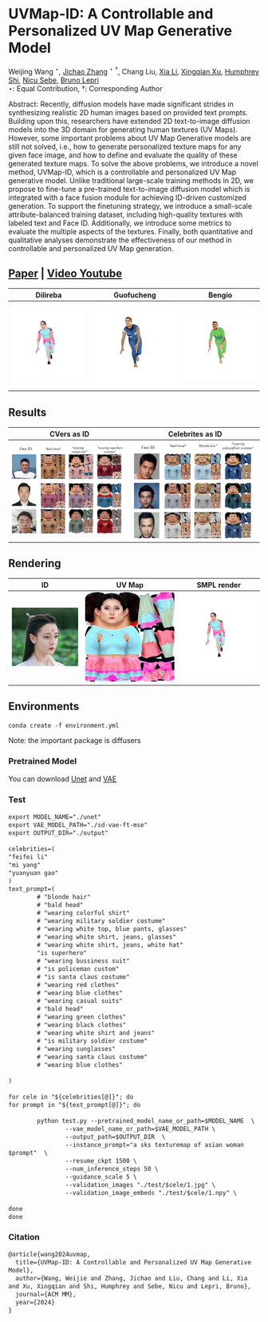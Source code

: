 # UVMap-ID: A Controllable and Personalized UV Map Generative Model

Weijing Wang $^\star$, [Jichao Zhang](https://scholar.google.com/citations?user=SPEECTIAAAAJ&hl=en) $^\star$ $^\dagger$, 
Chang Liu, [Xia Li](https://xialipku.github.io/), [Xingqian Xu](https://scholar.google.com/citations?user=s1X82zMAAAAJ&hl=en&oi=ao), 
[Humphrey Shi](https://www.humphreyshi.com/), [Nicu Sebe](http://disi.unitn.it/~sebe/), [Bruno Lepri](https://scholar.google.com/citations?user=JfcopG0AAAAJ&hl=en&oi=ao)<br>
$\star$: Equal Contribution, $\dagger$: Corresponding Author <br>

Abstract: Recently, diffusion models have made significant strides in synthesizing realistic 2D human images based on provided text prompts. Building upon this, researchers have extended 2D text-to-image diffusion models into the 3D domain for generating human textures (UV Maps). 
However, some important problems about UV Map Generative models are still not solved, i.e., how to generate personalized texture maps for any given face image, and how to define and evaluate the quality of these generated texture maps. 
To solve the above problems, we introduce a novel method, UVMap-ID, which is a controllable and personalized UV Map generative model. Unlike traditional large-scale training methods in 2D, we propose to fine-tune a pre-trained text-to-image diffusion model which is integrated with a face fusion module for achieving ID-driven customized generation. 
To support the finetuning strategy, we introduce a small-scale attribute-balanced training dataset, including high-quality textures with labeled text and Face ID. 
Additionally, we introduce some metrics to evaluate the multiple aspects of the textures. Finally, both quantitative and qualitative analyses demonstrate the effectiveness of our method in controllable and personalized UV Map generation. 

## [Paper](https://arxiv.org/abs/2404.14568) | [Video Youtube](https://www.youtube.com/watch?v=KCHUWPtBe9o)


 Dilireba            |         Guofucheng         |  Bengio 
:-------------------------:|:--------------------------:|:-------------------------:
![](./imgs/dilireba3.gif)  | ![](./imgs/guofucheng.gif) |  ![](./imgs/bengio.gif)

## Results

 CVers as ID            |             Celebrites as ID             
:-------------------------:|:----------------------------------------:|
<img src="./imgs/test1.png" width="400">  | <img src="./imgs/test3.png" width="400"> | 

## Rendering

 ID            |           UV Map           |  SMPL render 
:-------------------------:|:--------------------------:|:-------------------------:
<img src="./imgs/dilireba.png" width="400">  | ![](./imgs/dilireba2.png) |  ![](./imgs/dilireba3.gif)



## Environments

```
conda create -f environment.yml
```
Note: the important package is diffusers

### Pretrained Model
You can download [Unet](https://drive.google.com/file/d/1jSDWlQ9Gc7rO2Er0fu0Re175Oiv7cVDb/view?usp=sharing) and [VAE](https://drive.google.com/file/d/1c7QQGw4D_Gkp00YZlRoP1KOcEuqDsDet/view?usp=sharing)

### Test

```
export MODEL_NAME="./unet"
export VAE_MODEL_PATH="./sd-vae-ft-mse"
export OUTPUT_DIR="./output"

celebrities=(
"feifei li"
"mi yang"
"yuanyuan gao"
)
text_prompt=(
        # "blonde hair"
        # "bald head"
        # "wearing colorful shirt"
        # "wearing military soldier costume"
        # "wearing white top, blue pants, glasses"
        # "wearing white shirt, jeans, glasses"
        # "wearing white shirt, jeans, white hat"
        "is superhero"
        # "wearing bussiness suit"
        # "is policeman custom"
        # "is santa claus costume"
        # "wearing red clothes"
        # "wearing blue clothes"
        # "wearing casual suits"
        # "bald head"
        # "wearing green clothes"
        # "wearing black clothes"
        # "wearing white shirt and jeans"
        # "is military soldier costume"
        # "wearing sunglasses"
        # "wearing santa claus costume"
        # "wearing blue clothes"

)

for cele in "${celebrities[@]}"; do
for prompt in "${text_prompt[@]}"; do

        python test.py --pretrained_model_name_or_path=$MODEL_NAME  \
                --vae_model_name_or_path=$VAE_MODEL_PATH \
                --output_path=$OUTPUT_DIR  \
                --instance_prompt="a sks texturemap of asian woman $prompt"  \
                --resume_ckpt 1500 \
                --num_inference_steps 50 \
                --guidance_scale 5 \
                --validation_images "./test/$cele/1.jpg" \
                --validation_image_embeds "./test/$cele/1.npy" \

done
done
```

### Citation

```
@article{wang2024uvmap,
  title={UVMap-ID: A Controllable and Personalized UV Map Generative Model},
  author={Wang, Weijie and Zhang, Jichao and Liu, Chang and Li, Xia and Xu, Xingqian and Shi, Humphrey and Sebe, Nicu and Lepri, Bruno},
  journal={ACM MM},
  year={2024}
}
```